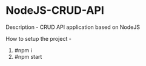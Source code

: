 # NodeJS-CRUD-API

Description - 
CRUD API application based on NodeJS

How to setup the project - 
1. #npm i
2. #npm start

